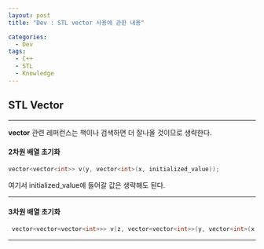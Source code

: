 ```yaml
---
layout: post
title: "Dev : STL vector 사용에 관한 내용"

categories:
  - Dev
tags:
  - C++
  - STL
  - Knowledge
---
```


## STL Vector  
***  

__vector__ 관련 레퍼런스는 책이나 검색하면 더 잘나올 것이므로 생략한다.  

#### 2차원 배열 초기화  
``` c++  
vector<vector<int>> v(y, vector<int>(x, initialized_value));  
```  
여기서 initialized_value에 들어갈 값은 생략해도 된다.  
***  

#### 3차원 배열 초기화  
``` c++  
 vector<vector<vector<int>>> v(z, vector<vector<int>>(y, vector<int>(x, initialized_value)));  
```  
***

  